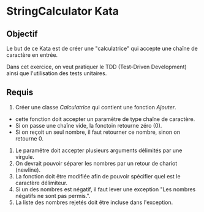 # StringCalculator Kata

## Objectif

Le but de ce Kata est de créer une "calculatrice" qui accepte une chaîne de caractère en entrée.

Dans cet exercice, on veut pratiquer le TDD (Test-Driven Development) ainsi que l'utilisation des tests unitaires.

## Requis

1. Créer une classe *Calculatrice* qui contient une fonction *Ajouter*.
  - cette fonction doit accepter un paramêtre de type chaîne de caractère.
  - Si on passe une chaîne vide, la fonctoin retourne zéro (0).
  - Si on reçoit un seul nombre, il faut retourner ce nombre, sinon on retourne 0.  
1. Le paramêtre doit accepter plusieurs arguments délimités par une virgule.
1. On devrait pouvoir séparer les nombres par un retour de chariot (newline).
1. La fonction doit être modifiée afin de pouvoir spécifier quel est le caractère délimiteur.
1. Si un des nombres est négatif, il faut lever une exception "Les nombres négatifs ne sont pas permis.".
1. La liste des nombres rejetés doit être incluse dans l'exception.
